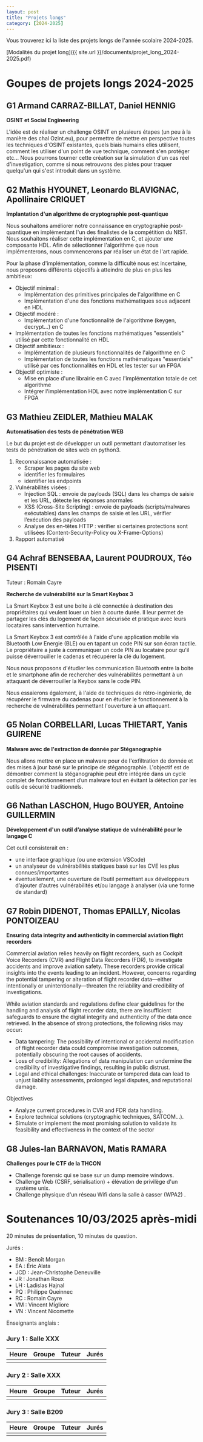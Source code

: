 ```yaml
---
layout: post
title: "Projets longs"
category: [2024-2025]
---
```


Vous trouverez ici la liste des projets longs de l'année scolaire 2024-2025.

[Modalités du projet long]({{ site.url }}/documents/projet_long_2024-2025.pdf)

# Goupes de projets longs 2024-2025

## G1 Armand CARRAZ-BILLAT, Daniel HENNIG

**OSINT et Social Engineering**

L'idée est de réaliser un challenge OSINT en plusieurs étapes (un peu à la manière des chal Ozint.eu), pour permettre de mettre en perspective toutes les techniques d'OSINT existantes, quels biais humains elles utilisent, comment les utiliser d'un point de vue technique, comment s'en protéger etc...
Nous pourrons tourner cette création sur la simulation d'un cas réel d'investigation, comme si nous retrouvons des pistes pour traquer quelqu'un qui s'est introduit dans un système.

## G2 Mathis HYOUNET, Leonardo BLAVIGNAC, Apollinaire CRIQUET

**Implantation d'un algorithme de cryptographie post-quantique**

Nous souhaitons améliorer notre connaissance en cryptographie post-quantique en implémentant l'un des finalistes de la compétition du NIST. Nous souhaitons réaliser cette implémentation en C, et ajouter une composante HDL. Afin de sélectionner l'algorithme que nous implémenterons, nous commencerons par réaliser un état de l'art rapide.

Pour la phase d'implémentation, comme la difficulté nous est incertaine, nous proposons différents objectifs à atteindre de plus en plus les ambitieux:

- Objectif minimal :
  - Implémentation des primitives principales de l'algorithme en C
  - Implémentation d'une des fonctions mathématiques sous adjacent en HDL
- Objectif modéré :
  - Implémentation d'une fonctionnalité de l'algorithme (keygen, decrypt...) en C
 - Implémentation de toutes les fonctions mathématiques "essentiels" utilisé par cette fonctionnalité en HDL
- Objectif ambitieux :
  - Implémentation de plusieurs fonctionnalités de l'algorithme en C
  - Implémentation de toutes les fonctions mathématiques "essentiels" utilisé par ces fonctionnalités en HDL et les tester sur un FPGA
- Objectif optimiste :
  - Mise en place d'une librairie en C avec l'implémentation totale de cet algorithme
  - Intégrer l'implémentation HDL avec notre implémentation C sur FPGA

## G3 Mathieu ZEIDLER, Mathieu MALAK

**Automatisation des tests de pénétration WEB**

Le but du projet est de développer un outil permettant d’automatiser les tests de pénétration de sites web en python3.

1) Reconnaissance automatisée :
    - Scraper les pages du site web
    - identifier les formulaires
    - identifier les endpoints
2) Vulnérabilités visées :
    - Injection SQL : envoie de payloads (SQL) dans les champs de saisie et les URL, détecte les réponses anormales
    - XSS (Cross-Site Scripting) : envoie de payloads (scripts/malwares exécutables) dans les champs de saisie et les URL, vérifier l’exécution des payloads
    - Analyse des en-têtes HTTP : vérifier si certaines protections sont utilisées (Content-Security-Policy ou X-Frame-Options)
3) Rapport automatisé

## G4 Achraf BENSEBAA, Laurent POUDROUX, Téo PISENTI 

Tuteur : Romain Cayre

**Recherche de vulnérabilité sur la Smart Keybox 3**

La Smart Keybox 3 est une boite à clé connectée à destination des propriétaires qui veulent louer un bien à courte durée. Il leur permet de partager les clés du logement de façon sécurisée et pratique avec leurs locataires sans intervention humaine. 

La Smart Keybox 3 est contrôlée à l'aide d'une application mobile via Bluetooth Low Energie (BLE) ou en tapant un code PIN sur son écran tactile. Le propriétaire a juste à communiquer un code PIN au locataire pour qu'il puisse déverrouiller le cadenas et récupérer la clé du logement. 

Nous nous proposons d'étudier les communication Bluetooth entre la boite et le smartphone afin de rechercher des vulnérabilités permettant à un attaquant de déverrouiller la Keybox sans le code PIN. 

Nous essaierons également, à l'aide de techniques de rétro-ingénierie, de récupérer le firmware du cadenas pour en étudier le fonctionnement à la recherche de vulnérabilités permettant l'ouverture à un attaquant. 

## G5 Nolan CORBELLARI, Lucas THIETART, Yanis GUIRENE

**Malware avec de l'extraction de donnée par Stéganographie**

Nous allons mettre en place un malware pour de l'exfiltration de donnée et des mises à jour basé sur le principe de stéganographie. L'objectif est de démontrer comment la stéganographie peut être intégrée dans un cycle complet de fonctionnement d’un malware tout en évitant la détection par les outils de sécurité traditionnels.

## G6 Nathan LASCHON, Hugo BOUYER, Antoine GUILLERMIN

**Développement d'un outil d’analyse statique de vulnérabilité pour le langage C**

Cet outil consisterait en :

  - une interface graphique (ou une extension VSCode)
  - un analyseur de vulnérabilités statiques basé sur les CVE les plus connues/importantes
  - éventuellement, une ouverture de l’outil permettant aux développeurs d’ajouter d’autres vulnérabilités et/ou langage à analyser (via une forme de standard)

## G7 Robin DIDENOT, Thomas EPAILLY, Nicolas PONTOIZEAU

**Ensuring data integrity and authenticity in commercial aviation flight recorders**

Commercial aviation relies heavily on flight recorders, such as Cockpit
Voice Recorders (CVR) and Flight Data Recorders (FDR), to investigate
accidents and improve aviation safety. These recorders provide critical
insights into the events leading to an incident. However, concerns
regarding the potential tampering or alteration of flight recorder
data—either intentionally or unintentionally—threaten the reliability and
credibility of investigations.

While aviation standards and regulations define clear guidelines for the
handling and analysis of flight recorder data, there are insufficient
safeguards to ensure the digital integrity and authenticity of the data once
retrieved. In the absence of strong protections, the following risks may
occur:

   - Data tampering: The possibility of intentional or accidental modification of flight recorder data could compromise investigation outcomes, potentially obscuring the root causes of accidents.
   - Loss of credibility: Allegations of data manipulation can undermine the credibility of investigative findings, resulting in public distrust.
   - Legal and ethical challenges: Inaccurate or tampered data can lead to unjust liability assessments, prolonged legal disputes, and reputational damage.

Objectives

  - Analyze current procedures in CVR and FDR data handling.
  - Explore technical solutions (cryptographic techniques, SATCOM...).
  - Simulate or implement the most promising solution to validate its feasibility and effectiveness in the context of the sector

## G8 Jules-Ian BARNAVON, Matis RAMARA

**Challenges pour le CTF de la THCON**

- Challenge forensic qui se base sur un dump memoire windows. 
- Challenge Web (CSRF, sérialisation) + élévation de privilège d'un système unix. 
- Challenge physique d'un réseau Wifi dans la salle à casser (WPA2) .


# Soutenances 10/03/2025 après-midi

20 minutes de présentation, 10 minutes de question.

Jurés :

  * BM : Benoît Morgan
  * EA : Éric Alata
  * JCD : Jean-Christophe Deneuville
  * JR : Jonathan Roux
  * LH : Ladislas Hajnal
  * PQ : Philippe Queinnec
  * RC : Romain Cayre
  * VM : Vincent Migliore
  * VN : Vincent Nicomette

Enseignants anglais :

### Jury 1 : Salle XXX

| Heure | Groupe | Tuteur          | Jurés |
|-------|--------|-----------------|-------|
|       |        |                 |       |

### Jury 2 : Salle XXX

| Heure | Groupe | Tuteur | Jurés |
|-------|--------|--------|-------|
|       |        |        |       |

### Jury 3 : Salle B209

| Heure | Groupe | Tuteur | Jurés |
|-------|--------|--------|-------|
|       |        |        |       |
